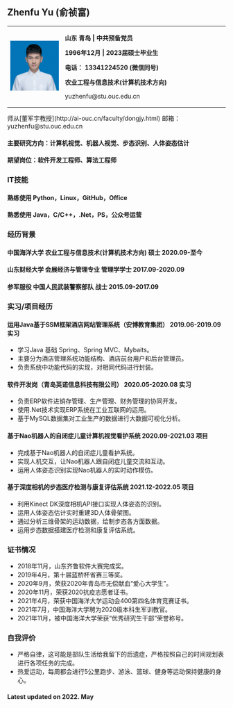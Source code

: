 ## Zhenfu Yu  (俞祯富)

<table border="0">
  <tr>
    <td width="25%">
      <img src="https://raw.githubusercontent.com/ZhenfuYU/ZhenfuYU.github.io/main/mmexport1543117709597.jpg" width="100%">   
    </td>
    <td width="75%">
      <p><b>山东 青岛 | 中共预备党员 </b></p>
      <p><b>1996年12月 | 2023届硕士毕业生</b></p>
      <p><b>电话： 13341224520 (微信同号)</b></p>
      <p><b>农业工程与信息技术(计算机技术方向)</b></p>
      <p>yuzhenfu@stu.ouc.edu.cn </p>
    </td>
  </tr>
</table>
师从[董军宇教授](http://ai-ouc.cn/faculty/dongjy.html)
邮箱：yuzhenfu@stu.ouc.edu.cn 


#### 主要研究方向：计算机视觉、机器人视觉、步态识别、人体姿态估计
#### 期望岗位：软件开发工程师、算法工程师

### IT技能	
#### 熟练使用   Python，Linux，GitHub，Office

#### 熟悉使用	  Java，C/C++，.Net，PS，公众号运营
### 经历背景
#### 中国海洋大学			农业工程与信息技术(计算机技术方向)			硕士		2020.09-至今

#### 山东财经大学			会展经济与管理专业  		           管理学学士	    2017.09-2020.09

#### 参军服役             中国人民武装警察部队				        战士   		2015.09-2017.09
### 实习/项目经历	
#### 运用Java基于SSM框架酒店网站管理系统（安博教育集团）	                2019.06-2019.09 实习
- 学习Java 基础 Spring、Spring MVC、Mybaits。
- 主要分为酒店管理系统功能结构、酒店前台用户和后台管理员。
- 负责系统中功能代码的实现，对相同代码进行封装。

#### 软件开发岗（青岛英诺信息科技有限公司）				                        2020.05-2020.08 实习
- 负责ERP软件进销存管理、生产管理、财务管理的协同开发。
- 使用.Net技术实现ERP系统在工业互联网的运用。
- 基于MySQL数据集对工业生产的数据进行大数据可视化分析。

#### 基于Nao机器人的自闭症儿童计算机视觉看护系统    		                    2020.09-2021.03 项目
- 完成基于Nao机器人的自闭症儿童看护系统。
- 实现人机交互，让Nao机器人跟自闭症儿童交流和互动。
- 运用人体姿态识别实现Nao机器人的实时动作模仿。

#### 基于深度相机的步态医疗检测与康复评估系统  		                            2021.12-2022.05 项目
- 利用Kinect DK深度相机API接口实现人体姿态的识别。
- 运用人体姿态估计实时重建3D人体骨架图。
- 通过分析三维骨架的运动数据，绘制步态各方面数据。
- 运用步态数据搭建医疗检测和康复评估系统。

### 证书情况
- 2018年11月，山东齐鲁软件大赛完成奖。
- 2019年4月，第十届蓝桥杯省赛三等奖。
- 2020年9月，荣获2020年青岛市无偿献血“爱心大学生”。
- 2020年11月，荣获2020抗疫志愿者证书。
- 2021年4月，荣获中国海洋大学运动会400第四名体育竞赛证书。
- 2021年7月，中国海洋大学聘为2020级本科生军训教官。
- 2021年11月，被中国海洋大学荣获“优秀研究生干部”荣誉称号。

### 自我评价
- 严格自律，这可能是部队生活给我留下的后遗症，严格按照自己的时间规划表进行各项任务的完成。
- 热爱运动，每周都会进行5公里跑步、游泳、篮球、健身等运动保持健康的身心。


#### Latest updated on 2022. May
